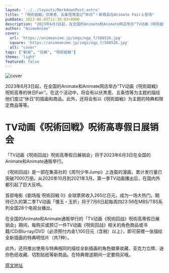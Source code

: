 ```yaml
---
layout: '../../layouts/MarkdownPost.astro'
title: "「呪術廻戦」伏黒恵、五条悟等度过“休日”！新商品在Animate Fair上登场"
pubDate: 2023-06-03T11:30:03+0900
description: "2023年6月3日起，在全国的Animate和Animate网店举办“TV动画《呪術廻戦》呪術高専的休日Fair”。"
author: "AnimeAnime"
cover:
  url: 'https://animeanime.jp/imgs/ogp_f/588526.jpg'
  square: 'https://animeanime.jp/imgs/ogp_f/588526.jpg'
  alt: "cover"
tags: ["新闻", "动画", "呪術廻戦"]
theme: 'light'
featured: false
---
```


![cover](https://animeanime.jp/imgs/ogp_f/588526.jpg)

2023年6月3日起，在全国的Animate和Animate网店举办“TV动画《呪術廻戦》呪術高専的休日Fair”。在这个活动中，将会有以伏黒恵、五条悟等为主题的描绘他们度过“休日”的插画和商品。此外，还将会有以《呪術廻戦》为主题的特典和限定商品等等。

# TV动画《呪術回戦》呪術高専假日展销会

「TV动画《呪術回战》呪術高専假日展销会」将于2023年6月3日在全国的Animate和Animate通贩举行。

《呪術回战》是一部在集英社的《周刊少年Jump》上连载的漫画，累计发行量已突破7000万册。从2020年10月到2021年3月，第一季TV动画播出后，在国内外都引起了巨大反响。

首部电影《剧场版 呪術回戦 0》全球票房收入265亿日元，成为一场大热门。期待已久的第二季TV动画「懐玉・玉折」将于7月6日起每周四23:56在MBS/TBS系列全国28个电视台播出。

在全国的Animate和Animate通贩举行的「TV动画《呪術回战》呪術高専假日展销会」期间，每购买或预订一件TV动画《呪術回战》相关的角色商品或书籍/CD/Blu-ray/DVD（必须预付内金1,100日元（含税）以上），即可获赠一张描绘全新插画的特典明信片（共7种）。

此外，还将推出使用与特典相同的描绘全新插画的角色徽章收藏、亚克力立牌、迷你色纸收藏、切割贴纸等新商品。在特典赠送期间一定要购买哦。

  [原文地址](https://animeanime.jp/article/2023/06/03/77713.html)
